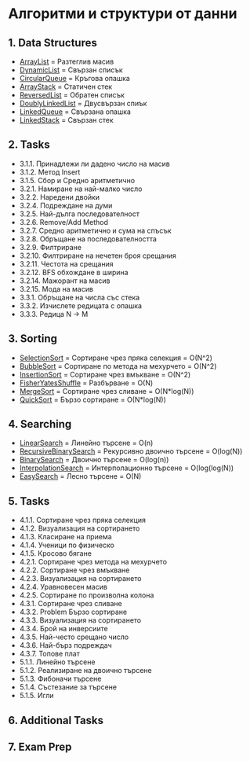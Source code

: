 ﻿# Алгоритми и структури от данни

## 1. Data Structures 
- [ArrayList](1.%20Data%20Structures/ArrayList) = Разтеглив масив
- [DynamicList](1.%20Data%20Structures/DynamicList) = Свързан списък
- [CircularQueue](1.%20Data%20Structures/CircularQueue) = Кръгова опашка
- [ArrayStack](1.%20Data%20Structures/ArrayStack) = Статичен стек
- [ReversedList](1.%20Data%20Structures/ReversedList) = Обратен списък
- [DoublyLinkedList](1.%20Data%20Structures/DoublyLinkedList) = Двусвързан спиък
- [LinkedQueue](1.%20Data%20Structures/LinkedQueue) =  Свързана опашка
- [LinkedStack](1.%20Data%20Structures/LinkedStack) = Свързан стек

## 2. Tasks
- 3.1.1. Принадлежи ли дадено число на масив
- 3.1.2. Метод Insert 
- 3.1.5. Сбор и Средно аритметично
- 3.2.1. Намиране на най-малко число 
- 3.2.2. Наредени двойки
- 3.2.4. Подреждане на думи
- 3.2.5. Най-дълга последователност
- 3.2.6. Remove/Add Method 
- 3.2.7. Средно аритметично и сума на спъсък 
- 3.2.8. Обръщане на последователността 
- 3.2.9. Филтриране 
- 3.2.10. Филтриране на нечетен броя срещания
- 3.2.11. Честота на срещания
- 3.2.12. BFS обхождане в ширина
- 3.2.14. Мажорант на масив
- 3.2.15. Мода на масив
- 3.3.1. Обръщане на числа със стека
- 3.3.2. Изчислете редицата с опашка
- 3.3.3. Редица N -> M

## 3. Sorting 
- [SelectionSort](3.%20Sorting/SelectionSort) = Сортиране чрез пряка селекция = О(N^2)
- [BubbleSort](3.%20Sorting/BubbleSort) = Сортиране по метода на мехурчето = О(N^2)
- [InsertionSort](3.%20Sorting/InsertionSort) = Сортиране чрез вмъкване = О(N^2)
- [FisherYatesShuffle](3.%20Sorting/FisherYatesShuffle) = Разбърване = О(N)
- [MergeSort](3.%20Sorting/MergeSort) = Сортиране чрез сливане = O(N*log(N))
- [QuickSort](3.%20Sorting/QuickSort) = Бързо сортиране = O(N*log(N))

## 4. Searching 
- [LinearSearch](4.%20Searching/LinearSearch) = Линейно търсене = O(n)
- [RecursiveBinarySearch](4.%20Searching/RecursiveBinarySearch) = Рекурсивно двоично търсене = O(log(N))
- [BinarySearch](4.%20Searching/BinarySearch) = Двоично търсене = O(log(n))
- [InterpolationSearch](4.%20Searching/InterpolationSearch) = Интерполационно търсене = O(log(log(N))
- [EasySearch](4.%20Searching/EasySearch) = Лесно търсене = O(N)

## 5. Tasks
- 4.1.1. Сортиране чрез пряка селекция
- 4.1.2. Визуализация на сортирането
- 4.1.3. Класиране на приема
- 4.1.4. Ученици по физическо
- 4.1.5. Кросово бягане
- 4.2.1. Сортиране чрез метода на мехурчето
- 4.2.2. Сортиране чрез вмъкване
- 4.2.3. Визуализация на сортирането
- 4.2.4. Уравновесен масив
- 4.2.5. Сортиране по произволна колона
- 4.3.1. Сортиране чрез сливане
- 4.3.2. Problem Бързо сортиране
- 4.3.3. Визуализация на сортирането
- 4.3.4. Брой на инверсиите
- 4.3.5. Най-често срещано число
- 4.3.6. Най-бърз подреждач
- 4.3.7. Топове плат
- 5.1.1. Линейно търсене
- 5.1.2. Реализиране на двоично търсене
- 5.1.3. Фибоначи търсене
- 5.1.4. Състезание за търсене
- 5.1.5. Игли

## 6. Additional Tasks

## 7. Exam Prep